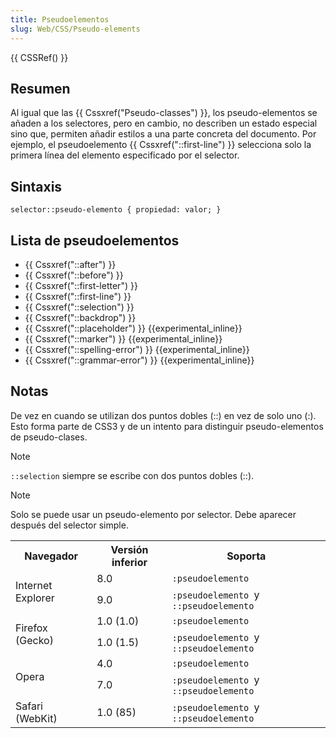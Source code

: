 ```yaml
---
title: Pseudoelementos
slug: Web/CSS/Pseudo-elements
---
```


{{ CSSRef() }}

## Resumen

Al igual que las {{ Cssxref("Pseudo-classes") }}, los pseudo-elementos se añaden a los selectores, pero en cambio, no describen un estado especial sino que, permiten añadir estilos a una parte concreta del documento. Por ejemplo, el pseudoelemento {{ Cssxref("::first-line") }} selecciona solo la primera línea del elemento especificado por el selector.

## Sintaxis

```
selector::pseudo-elemento { propiedad: valor; }
```

## Lista de pseudoelementos

- {{ Cssxref("::after") }}
- {{ Cssxref("::before") }}
- {{ Cssxref("::first-letter") }}
- {{ Cssxref("::first-line") }}
- {{ Cssxref("::selection") }}
- {{ Cssxref("::backdrop") }}
- {{ Cssxref("::placeholder") }} {{experimental_inline}}
- {{ Cssxref("::marker") }} {{experimental_inline}}
- {{ Cssxref("::spelling-error") }} {{experimental_inline}}
- {{ Cssxref("::grammar-error") }} {{experimental_inline}}

## Notas

De vez en cuando se utilizan dos puntos dobles (::) en vez de solo uno (:). Esto forma parte de CSS3 y de un intento para distinguir pseudo-elementos de pseudo-clases.

> [!NOTE]
> `::selection` siempre se escribe con dos puntos dobles (::).

> [!NOTE]
> Solo se puede usar un pseudo-elemento por selector. Debe aparecer después del selector simple.

<table class="standard-table">
  <tbody>
    <tr>
      <th>Navegador</th>
      <th>Versión inferior</th>
      <th>Soporta</th>
    </tr>
    <tr>
      <td rowspan="2">Internet Explorer</td>
      <td>8.0</td>
      <td><code>:pseudoelemento</code></td>
    </tr>
    <tr>
      <td>9.0</td>
      <td><code>:pseudoelemento </code>y<code> ::pseudoelemento</code></td>
    </tr>
    <tr>
      <td rowspan="2">Firefox (Gecko)</td>
      <td>1.0 (1.0)</td>
      <td><code>:pseudoelemento</code></td>
    </tr>
    <tr>
      <td>1.0 (1.5)</td>
      <td><code>:pseudoelemento </code>y<code> ::pseudoelemento</code></td>
    </tr>
    <tr>
      <td rowspan="2">Opera</td>
      <td>4.0</td>
      <td><code>:pseudoelemento</code></td>
    </tr>
    <tr>
      <td>7.0</td>
      <td><code>:pseudoelemento </code>y<code> ::pseudoelemento</code></td>
    </tr>
    <tr>
      <td>Safari (WebKit)</td>
      <td>1.0 (85)</td>
      <td><code>:pseudoelemento </code>y<code> ::pseudoelemento</code></td>
    </tr>
  </tbody>
</table>
